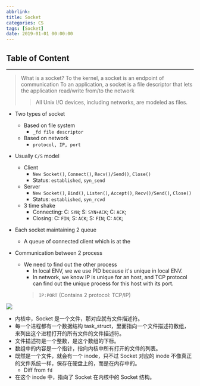 ```yaml
---
abbrlink:
title: Socket
categories: CS
tags: [Socket]
date: 2019-01-01 00:00:00
---
```


## Table of Content
<!-- toc -->

---

> What is a socket?
> To the kernel, a socket is an endpoint of communication
> To an application, a socket is a file descriptor that lets the application read/write from/to the network
> > All Unix I/O devices, including networks, are modeled as files.

- Two types of socket
    - Based on file system
        - `_fd file descriptor`
    - Based on network
        - `protocol, IP, port`

- Usually `C/S` model
    - Client
        - `New Socket()`, `Connect()`, `Recv()/Send()`, `Close()`
        - Status: `established`, `syn_send`
    - Server
        - `New Socket()`, `Bind()`, `Listen()`, `Accept()`, `Recv()/Send()`, `Close()`
        - Status: `established`, `syn_rcvd`
    - 3 time shake
        - Connecting: C: `SYN`; S: `SYN+ACK`; C: `ACK`;
        - Closing: C: `FIN`; S: `ACK`; S: `FIN`; C: `ACK`;

- Each socket maintaining 2 queue
    - A queue of connected client which is at the

- Communication between 2 process
    - We need to find out the other process
        - In local ENV, we we use PID because it's unique in local ENV.
        - In network, we know IP is unique for an host, and TCP protocol can find out the unique process for this host with its port.
        > `IP:PORT` (Contains 2 protocol: TCP/IP)

![](https://pic2.zhimg.com/v2-c397b75852db5484b834239709eca8d7_r.jpg)


- 内核中，Socket 是一个文件，那对应就有文件描述符。
- 每一个进程都有一个数据结构 task_struct，里面指向一个文件描述符数组，来列出这个进程打开的所有文件的文件描述符。
- 文件描述符是一个整数，是这个数组的下标。
- 数组中的内容是一个指针，指向内核中所有打开的文件的列表。
- 既然是一个文件，就会有一个 inode，只不过 Socket 对应的 inode 不像真正的文件系统一样，保存在硬盘上的，而是在内存中的。
    - Diff from `fd`
- 在这个 inode 中，指向了 Socket 在内核中的 Socket 结构。
